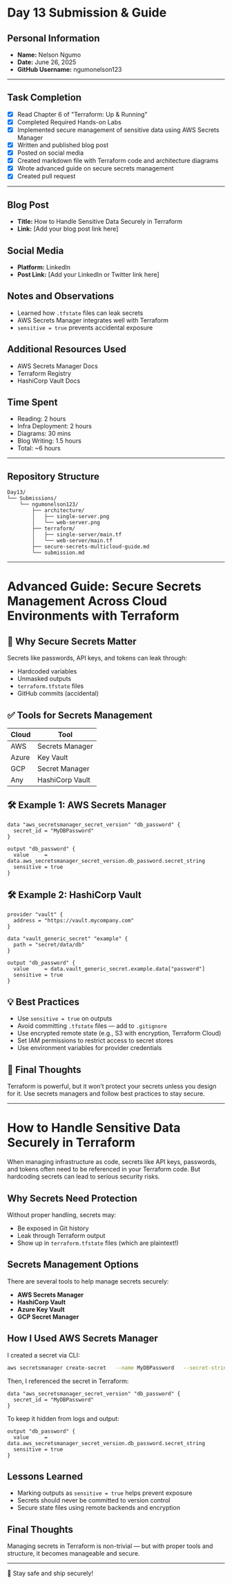 # Day 13 Submission & Guide

## Personal Information
- **Name:** Nelson Ngumo
- **Date:** June 26, 2025
- **GitHub Username:** ngumonelson123

---

## Task Completion
- [x] Read Chapter 6 of "Terraform: Up & Running"
- [x] Completed Required Hands-on Labs
- [x] Implemented secure management of sensitive data using AWS Secrets Manager
- [x] Written and published blog post
- [x] Posted on social media
- [x] Created markdown file with Terraform code and architecture diagrams
- [x] Wrote advanced guide on secure secrets management
- [x] Created pull request

---

## Blog Post
- **Title:** How to Handle Sensitive Data Securely in Terraform
- **Link:** [Add your blog post link here]

## Social Media
- **Platform:** LinkedIn
- **Post Link:** [Add your LinkedIn or Twitter link here]

## Notes and Observations
- Learned how `.tfstate` files can leak secrets
- AWS Secrets Manager integrates well with Terraform
- `sensitive = true` prevents accidental exposure

## Additional Resources Used
- AWS Secrets Manager Docs
- Terraform Registry
- HashiCorp Vault Docs

## Time Spent
- Reading: 2 hours
- Infra Deployment: 2 hours
- Diagrams: 30 mins
- Blog Writing: 1.5 hours
- Total: ~6 hours

---

## Repository Structure
```
Day13/
└── Submissions/
    └── ngumonelson123/
        ├── architecture/
        │   ├── single-server.png
        │   └── web-server.png
        ├── terraform/
        │   ├── single-server/main.tf
        │   └── web-server/main.tf
        ├── secure-secrets-multicloud-guide.md
        └── submission.md
```

---

# Advanced Guide: Secure Secrets Management Across Cloud Environments with Terraform

## 🔐 Why Secure Secrets Matter

Secrets like passwords, API keys, and tokens can leak through:
- Hardcoded variables
- Unmasked outputs
- `terraform.tfstate` files
- GitHub commits (accidental)

## ✅ Tools for Secrets Management

| Cloud | Tool |
|-------|------|
| AWS   | Secrets Manager |
| Azure | Key Vault |
| GCP   | Secret Manager |
| Any   | HashiCorp Vault |

## 🛠️ Example 1: AWS Secrets Manager

```hcl
data "aws_secretsmanager_secret_version" "db_password" {
  secret_id = "MyDBPassword"
}

output "db_password" {
  value     = data.aws_secretsmanager_secret_version.db_password.secret_string
  sensitive = true
}
```

## 🛠️ Example 2: HashiCorp Vault

```hcl
provider "vault" {
  address = "https://vault.mycompany.com"
}

data "vault_generic_secret" "example" {
  path = "secret/data/db"
}

output "db_password" {
  value     = data.vault_generic_secret.example.data["password"]
  sensitive = true
}
```

## 💡 Best Practices

- Use `sensitive = true` on outputs
- Avoid committing `.tfstate` files — add to `.gitignore`
- Use encrypted remote state (e.g., S3 with encryption, Terraform Cloud)
- Set IAM permissions to restrict access to secret stores
- Use environment variables for provider credentials

## 📘 Final Thoughts

Terraform is powerful, but it won’t protect your secrets unless you design for it. Use secrets managers and follow best practices to stay secure.

---

# How to Handle Sensitive Data Securely in Terraform

When managing infrastructure as code, secrets like API keys, passwords, and tokens often need to be referenced in your Terraform code. But hardcoding secrets can lead to serious security risks.

## Why Secrets Need Protection

Without proper handling, secrets may:
- Be exposed in Git history
- Leak through Terraform output
- Show up in `terraform.tfstate` files (which are plaintext!)

## Secrets Management Options

There are several tools to help manage secrets securely:

- **AWS Secrets Manager**
- **HashiCorp Vault**
- **Azure Key Vault**
- **GCP Secret Manager**

## How I Used AWS Secrets Manager

I created a secret via CLI:

```bash
aws secretsmanager create-secret   --name MyDBPassword   --secret-string "SuperSecret123"   --region us-east-1
```

Then, I referenced the secret in Terraform:

```hcl
data "aws_secretsmanager_secret_version" "db_password" {
  secret_id = "MyDBPassword"
}
```

To keep it hidden from logs and output:

```hcl
output "db_password" {
  value     = data.aws_secretsmanager_secret_version.db_password.secret_string
  sensitive = true
}
```

## Lessons Learned

- Marking outputs as `sensitive = true` helps prevent exposure
- Secrets should never be committed to version control
- Secure state files using remote backends and encryption

## Final Thoughts

Managing secrets in Terraform is non-trivial — but with proper tools and structure, it becomes manageable and secure.

---

🔐 Stay safe and ship securely!